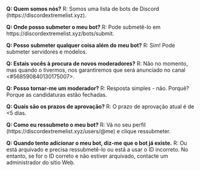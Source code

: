 **Q: Quem somos nós?** R: Somos uma lista de bots de Discord (https\://discordextremelist.xyz).

**Q: Onde posso submeter o meu bot?** R: Pode submetê-lo em https\://discordextremelist.xyz/bots/submit.

**Q: Posso submeter qualquer coisa além do meu bot?** R: Sim! Pode submeter servidores e modelos.

**Q: Estais vocês à procura de novos moderadores?** R: Não no momento, mas quando o tivermos, nos garantiremos que será anunciado no canal <#568590840130175007>.

**Q: Posso tornar-me um moderador?** R: Resposta simples - não. Porquê? Porque as candidaturas estão fechadas.

**Q: Quais são os prazos de aprovação?** R: O prazo de aprovação atual é de <5 dias.

**Q: Como eu ressubmeto o meu bot?** R: Vá no seu perfil (https\://discordextremelist.xyz/users/@me) e clique ressubmeter.

**Q: Quando tento adicionar o meu bot, diz-me que o bot já existe.** R: Ou está arquivado e precisa ressubmetê-lo ou está a usar o ID incorreto. No entanto, se for o ID correto e não estiver arquivado, contacte um administrador  do sítio Web.

